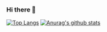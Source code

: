 ### Hi there 👋
[![Top Langs](https://github-readme-stats.vercel.app/api/top-langs/?username=ShyVictor&layout=compact)](https://github.com/anuraghazra/github-readme-stats)
[![Anurag's github stats](https://github-readme-stats.vercel.app/api?username=ShyVictor)](https://github.com/anuraghazra/github-readme-stats)
